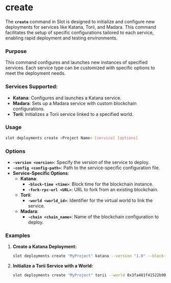 # create

The **`create`** command in Slot is designed to initialize and configure new deployments for services like Katana, Torii, and Madara. This command facilitates the setup of specific configurations tailored to each service, enabling rapid deployment and testing environments.

### **Purpose**

This command configures and launches new instances of specified services. Each service type can be customized with specific options to meet the deployment needs.

### **Services Supported:**

- **Katana**: Configures and launches a Katana service.
- **Madara**: Sets up a Madara service with custom blockchain configurations.
- **Torii**: Initializes a Torii service linked to a specified world.

### **Usage**

```sh
slot deployments create <Project Name> [service] [options]
```

### **Options**

- **`-version <version>`**: Specify the version of the service to deploy.
- **`-config <config-path>`**: Path to the service-specific configuration file.
- **Service-Specific Options**:
    - **Katana**:
        - **`-block-time <time>`**: Block time for the blockchain instance.
        - **`-fork-rpc-url <URL>`**: URL to fork from an existing blockchain.
    - **Torii**:
        - **`-world <world_id>`**: Identifier for the virtual world to link the service.
    - **Madara**:
        - **`-chain <chain_name>`**: Name of the blockchain configuration to deploy.

### **Examples**

1. **Create a Katana Deployment:**
    
    ```sh
    slot deployments create "MyProject" katana --version "1.0" --block-time 10
    ```
    
2. **Initialize a Torii Service with a World:**
    
    ```sh
    slot deployments create "MyProject" torii --world 0x3fa481f41522b90b3684ecfab7650c259a76387fab9c380b7a959e3d4ac69f
    ```